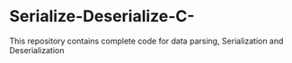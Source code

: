 # Serialize-Deserialize-C-
This repository contains complete code for data parsing, Serialization and Deserialization
